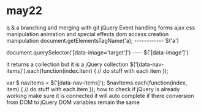 # may22
q & a
branching and merging with git
jQuery
 Event handling
 forms
 ajax
 css manipulation
 animation and special effects
 dom access creation manipulation
document.getElementsTagName('a); ------------ $('a')

document.querySelector('[data-image='target']') ---- $('[data-image']')

it returns a collection
but it is a jQuery collection
$('[data-nav-items]').each(function(index.item) {
  // do stuff with each item
  });
  
  var $ navItems = $('[data-nav-items]');
  $navItems.each(function(index, item) {
  // do stuff with each item
  });
how to check if jQuery is already working
make sure it is connected
it will auto complete if there
conversion from DOM to jQuery DOM
variables remain the same
